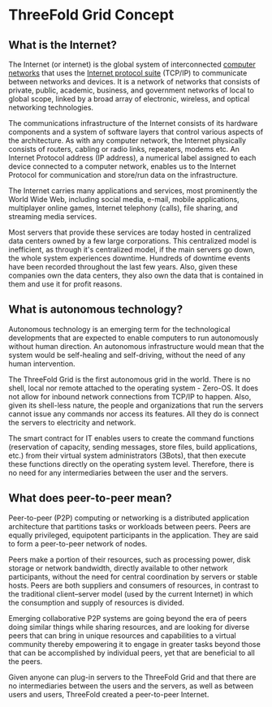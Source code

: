 
# ThreeFold Grid Concept 

## What is the Internet?

The Internet (or internet) is the global system of interconnected [computer networks](https://en.wikipedia.org/wiki/Computer_network) that uses the [Internet protocol suite](https://en.wikipedia.org/wiki/Internet_protocol_suite) (TCP/IP) to communicate between networks and devices. It is a network of networks that consists of private, public, academic, business, and government networks of local to global scope, linked by a broad array of electronic, wireless, and optical networking technologies. 

The communications infrastructure of the Internet consists of its hardware components and a system of software layers that control various aspects of the architecture. As with any computer network, the Internet physically consists of routers, cabling or radio links, repeaters, modems etc. An Internet Protocol address (IP address), a numerical label assigned to each device connected to a computer network, enables us to the Internet Protocol for communication and store/run data on the infrastructure.

The Internet carries many applications and services, most prominently the World Wide Web, including social media, e-mail, mobile applications, multiplayer online games, Internet telephony (calls), file sharing, and streaming media services.

Most servers that provide these services are today hosted in centralized data centers owned by a few large corporations. This centralized model is inefficient, as through it's centralized model, if the main servers go down, the whole system experiences downtime. Hundreds of downtime events have been recorded throughout the last few years. Also, given these companies own the data centers, they also own the data that is contained in them and use it for profit reasons. 

## What is autonomous technology? 

Autonomous technology is an emerging term for the technological developments that are expected to enable computers to run autonomously without human direction. An autonomous infrastructure would mean that the system would be self-healing and self-driving, without the need of any human intervention.

The ThreeFold Grid is the first autonomous grid in the world. There is no shell, local nor remote attached to the operating system - Zero-OS. It does not allow for inbound network connections from TCP/IP to happen. Also, given its shell-less nature, the people and organizations that run the servers cannot issue any commands nor access its features. All they do is connect the servers to electricity and network.

The smart contract for IT enables users to create the command functions (reservation of capacity, sending messages, store files, build applications, etc.) from their virtual system administrators (3Bots), that then execute these functions directly on the operating system level. Therefore, there is no need for any intermediaries between the user and the servers. 

## What does peer-to-peer mean?

Peer-to-peer (P2P) computing or networking is a distributed application architecture that partitions tasks or workloads between peers. Peers are equally privileged, equipotent participants in the application. They are said to form a peer-to-peer network of nodes.

Peers make a portion of their resources, such as processing power, disk storage or network bandwidth, directly available to other network participants, without the need for central coordination by servers or stable hosts. Peers are both suppliers and consumers of resources, in contrast to the traditional client–server model (used by the current Internet) in which the consumption and supply of resources is divided. 

Emerging collaborative P2P systems are going beyond the era of peers doing similar things while sharing resources, and are looking for diverse peers that can bring in unique resources and capabilities to a virtual community thereby empowering it to engage in greater tasks beyond those that can be accomplished by individual peers, yet that are beneficial to all the peers.

Given anyone can plug-in servers to the ThreeFold Grid and that there are no intermediaries between the users and the servers, as well as between users and users, ThreeFold created a peer-to-peer Internet. 

